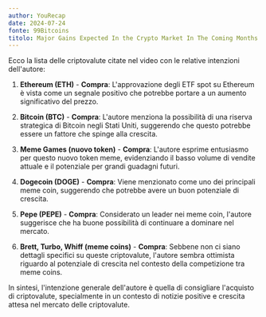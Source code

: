 ```yaml
---
author: YouRecap
date: 2024-07-24
fonte: 99Bitcoins
titolo: Major Gains Expected In the Crypto Market In The Coming Months! This Meme Coin Could Lead The Way!
---
```


Ecco la lista delle criptovalute citate nel video con le relative intenzioni dell'autore:

1. **Ethereum (ETH)** - **Compra**: L'approvazione degli ETF spot su Ethereum è vista come un segnale positivo che potrebbe portare a un aumento significativo del prezzo.

2. **Bitcoin (BTC)** - **Compra**: L'autore menziona la possibilità di una riserva strategica di Bitcoin negli Stati Uniti, suggerendo che questo potrebbe essere un fattore che spinge alla crescita.

3. **Meme Games (nuovo token)** - **Compra**: L'autore esprime entusiasmo per questo nuovo token meme, evidenziando il basso volume di vendite attuale e il potenziale per grandi guadagni futuri.

4. **Dogecoin (DOGE)** - **Compra**: Viene menzionato come uno dei principali meme coin, suggerendo che potrebbe avere un buon potenziale di crescita.

5. **Pepe (PEPE)** - **Compra**: Considerato un leader nei meme coin, l'autore suggerisce che ha buone possibilità di continuare a dominare nel mercato.

6. **Brett, Turbo, Whiff (meme coins)** - **Compra**: Sebbene non ci siano dettagli specifici su queste criptovalute, l'autore sembra ottimista riguardo al potenziale di crescita nel contesto della competizione tra meme coins.

In sintesi, l'intenzione generale dell'autore è quella di consigliare l'acquisto di criptovalute, specialmente in un contesto di notizie positive e crescita attesa nel mercato delle criptovalute.
